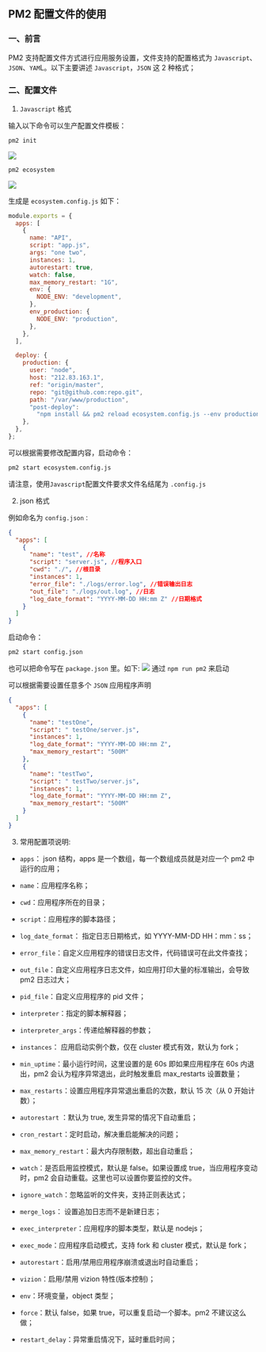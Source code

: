 ## PM2 配置文件的使用

### 一、前言

PM2 支持配置文件方式进行应用服务设置，文件支持的配置格式为 `Javascript`、`JSON`、`YAM`L。以下主要讲述 `Javascript`，`JSON` 这 2 种格式；

### 二、配置文件

1. `Javascript` 格式

输入以下命令可以生产配置文件模板：

```sh
pm2 init
```

![](/pm2/pm2_1.png)

```sh
pm2 ecosystem
```

![](/pm2/pm2_2.png)

生成是 `ecosystem.config.js` 如下：

```js
module.exports = {
  apps: [
    {
      name: "API",
      script: "app.js",
      args: "one two",
      instances: 1,
      autorestart: true,
      watch: false,
      max_memory_restart: "1G",
      env: {
        NODE_ENV: "development",
      },
      env_production: {
        NODE_ENV: "production",
      },
    },
  ],

  deploy: {
    production: {
      user: "node",
      host: "212.83.163.1",
      ref: "origin/master",
      repo: "git@github.com:repo.git",
      path: "/var/www/production",
      "post-deploy":
        "npm install && pm2 reload ecosystem.config.js --env production",
    },
  },
};
```

可以根据需要修改配置内容，启动命令：

```sh
pm2 start ecosystem.config.js
```

请注意，使用`Javascript`配置文件要求文件名结尾为 `.config.js`

2. json 格式

例如命名为 `config.json：`

```json
{
  "apps": [
    {
      "name": "test", //名称
      "script": "server.js", //程序入口
      "cwd": "./", //根目录
      "instances": 1,
      "error_file": "./logs/error.log", //错误输出日志
      "out_file": "./logs/out.log", //日志
      "log_date_format": "YYYY-MM-DD HH:mm Z" //日期格式
    }
  ]
}
```

启动命令：

```sh
pm2 start config.json
```

也可以把命令写在 `package.json` 里。如下:
![](/pm2/pm2_2.png)
通过 `npm run pm2` 来启动

可以根据需要设置任意多个 `JSON` 应用程序声明

```json
{
  "apps": [
    {
      "name": "testOne",
      "script": " testOne/server.js",
      "instances": 1,
      "log_date_format": "YYYY-MM-DD HH:mm Z",
      "max_memory_restart": "500M"
    },
    {
      "name": "testTwo",
      "script": " testTwo/server.js",
      "instances": 1,
      "log_date_format": "YYYY-MM-DD HH:mm Z",
      "max_memory_restart": "500M"
    }
  ]
}
```

3. 常用配置项说明:

- `apps`： json 结构，apps 是一个数组，每一个数组成员就是对应一个 pm2 中运行的应用；

- `name`：应用程序名称；

- `cwd`：应用程序所在的目录；

- `script`：应用程序的脚本路径；

- `log_date_format`： 指定日志日期格式，如 YYYY-MM-DD HH：mm：ss；

- `error_file`：自定义应用程序的错误日志文件，代码错误可在此文件查找；

- `out_file`：自定义应用程序日志文件，如应用打印大量的标准输出，会导致 pm2 日志过大；

- `pid_file`：自定义应用程序的 pid 文件；

- `interpreter`：指定的脚本解释器；

- `interpreter_args`：传递给解释器的参数；

- `instances`： 应用启动实例个数，仅在 cluster 模式有效，默认为 fork；

- `min_uptime`：最小运行时间，这里设置的是 60s 即如果应用程序在 60s 内退出，pm2 会认为程序异常退出，此时触发重启 max_restarts 设置数量；

- `max_restarts`：设置应用程序异常退出重启的次数，默认 15 次（从 0 开始计数）；

- `autorestart` ：默认为 true, 发生异常的情况下自动重启；

- `cron_restart`：定时启动，解决重启能解决的问题；

- `max_memory_restart`：最大内存限制数，超出自动重启；

- `watch`：是否启用监控模式，默认是 false。如果设置成 true，当应用程序变动时，pm2 会自动重载。这里也可以设置你要监控的文件。

- `ignore_watch`：忽略监听的文件夹，支持正则表达式；

- `merge_logs`： 设置追加日志而不是新建日志；

- `exec_interpreter`：应用程序的脚本类型，默认是 nodejs；

- `exec_mode`：应用程序启动模式，支持 fork 和 cluster 模式，默认是 fork；

- `autorestart`：启用/禁用应用程序崩溃或退出时自动重启；

- `vizion`：启用/禁用 vizion 特性(版本控制)；

- `env`：环境变量，object 类型；

- `force`：默认 false，如果 true，可以重复启动一个脚本。pm2 不建议这么做；

- `restart_delay`：异常重启情况下，延时重启时间；
